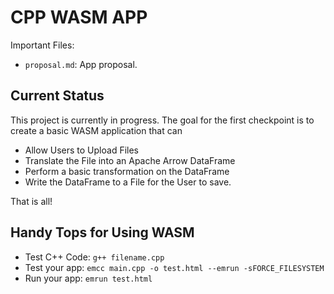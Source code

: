 # CPP WASM APP
Important Files:
- `proposal.md`: App proposal.
## Current Status
This project is currently in progress. 
The goal for the first checkpoint is to create a basic WASM application that can
- Allow Users to Upload Files
- Translate the File into an Apache Arrow DataFrame
- Perform a basic transformation on the DataFrame
- Write the DataFrame to a File for the User to save.

That is all!

## Handy Tops for Using WASM
- Test C++ Code: `g++ filename.cpp`
- Test your app: `emcc main.cpp -o test.html --emrun -sFORCE_FILESYSTEM`
- Run your app: `emrun test.html`


